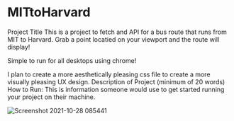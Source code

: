 # MITtoHarvard

Project Title
This is a project to fetch and API for a bus route that runs from MIT to Harvard. 
Grab a point locatied on your viewport and the route will display!

Simple to run for all desktops using chrome!

I plan to create a more aesthetically pleasing css file to create a more visually pleasing UX design.
Description of Project (minimum of 20 words)
How to Run: This is information someone would use to get started running your project on their machine. 

![Screenshot 2021-10-28 085441](https://user-images.githubusercontent.com/78777206/139270479-252d9aba-89b7-4423-87b4-5c4656b2991f.png)
